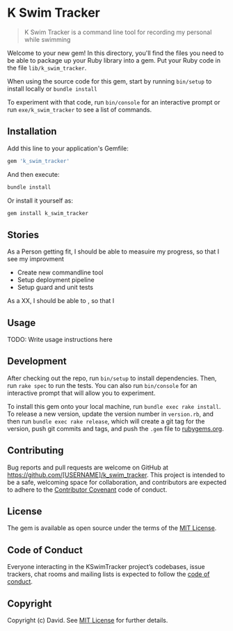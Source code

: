 # K Swim Tracker

> K Swim Tracker is a command line tool for recording my personal while swimming

Welcome to your new gem! In this directory, you'll find the files you need to be able to package up your Ruby library into a gem. Put your Ruby code in the file `lib/k_swim_tracker`.

When using the source code for this gem, start by running `bin/setup` to install locally or `bundle install`

To experiment with that code, run `bin/console` for an interactive prompt or run `exe/k_swim_tracker` to see a list of commands.

## Installation

Add this line to your application's Gemfile:

```ruby
gem 'k_swim_tracker'
```

And then execute:

```bash
bundle install
```

Or install it yourself as:

```bash
gem install k_swim_tracker
```

## Stories


As a Person getting fit, I should be able to measuire my progress, so that I see my improvment

- Create new commandline tool
- Setup deployment pipeline
- Setup guard and unit tests


As a XX, I should be able to , so that I



## Usage

TODO: Write usage instructions here

## Development

After checking out the repo, run `bin/setup` to install dependencies. Then, run `rake spec` to run the tests. You can also run `bin/console` for an interactive prompt that will allow you to experiment.

To install this gem onto your local machine, run `bundle exec rake install`. To release a new version, update the version number in `version.rb`, and then run `bundle exec rake release`, which will create a git tag for the version, push git commits and tags, and push the `.gem` file to [rubygems.org](https://rubygems.org).

## Contributing

Bug reports and pull requests are welcome on GitHub at https://github.com/[USERNAME]/k_swim_tracker. This project is intended to be a safe, welcoming space for collaboration, and contributors are expected to adhere to the [Contributor Covenant](http://contributor-covenant.org) code of conduct.

## License

The gem is available as open source under the terms of the [MIT License](https://opensource.org/licenses/MIT).

## Code of Conduct

Everyone interacting in the KSwimTracker project’s codebases, issue trackers, chat rooms and mailing lists is expected to follow the [code of conduct](https://github.com/[USERNAME]/k_swim_tracker/blob/master/CODE_OF_CONDUCT.md).

## Copyright

Copyright (c) David. See [MIT License](LICENSE.txt) for further details.
